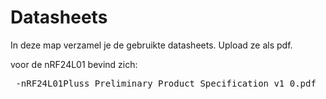 # Datasheets
In deze map verzamel je de gebruikte datasheets. Upload ze als pdf.

<p>voor de nRF24L01 bevind zich:<p>
  <pre> -nRF24L01Pluss_Preliminary_Product_Specification_v1_0.pdf </pre>
